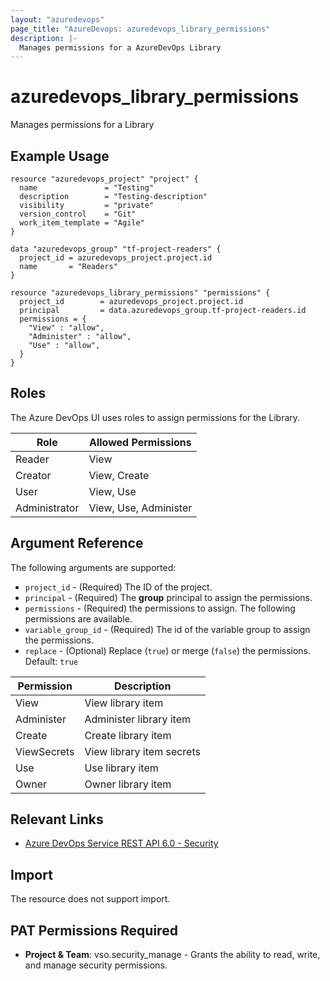 ```yaml
---
layout: "azuredevops"
page_title: "AzureDevops: azuredevops_library_permissions"
description: |-
  Manages permissions for a AzureDevOps Library
---
```


# azuredevops_library_permissions

Manages permissions for a Library

## Example Usage

```hcl
resource "azuredevops_project" "project" {
  name               = "Testing"
  description        = "Testing-description"
  visibility         = "private"
  version_control    = "Git"
  work_item_template = "Agile"
}

data "azuredevops_group" "tf-project-readers" {
  project_id = azuredevops_project.project.id
  name       = "Readers"
}

resource "azuredevops_library_permissions" "permissions" {
  project_id        = azuredevops_project.project.id
  principal         = data.azuredevops_group.tf-project-readers.id
  permissions = {
    "View" : "allow",
    "Administer" : "allow",
    "Use" : "allow",
  }
}
```

## Roles

The Azure DevOps UI uses roles to assign permissions for the Library.

| Role          | Allowed Permissions    |
| ------------- | ---------------------- |
| Reader        | View                   |
| Creator       | View, Create           |
| User          | View, Use              |
| Administrator | View, Use, Administer  |

## Argument Reference

The following arguments are supported:

* `project_id` - (Required) The ID of the project.
* `principal` - (Required) The **group** principal to assign the permissions.
* `permissions` - (Required) the permissions to assign. The following permissions are available.
* `variable_group_id` - (Required) The id of the variable group to assign the permissions.
* `replace` - (Optional) Replace (`true`) or merge (`false`) the permissions. Default: `true`

| Permission        | Description                         |
| ----------------- | ----------------------------------- |
| View              | View library item                   |
| Administer        | Administer library item             |
| Create            | Create library item                 |
| ViewSecrets       | View library item secrets           |
| Use               | Use library item                    |
| Owner             | Owner library item                  |

## Relevant Links

* [Azure DevOps Service REST API 6.0 - Security](https://docs.microsoft.com/en-us/rest/api/azure/devops/security/?view=azure-devops-rest-6.0)

## Import

The resource does not support import.

## PAT Permissions Required

- **Project & Team**: vso.security_manage - Grants the ability to read, write, and manage security permissions.
